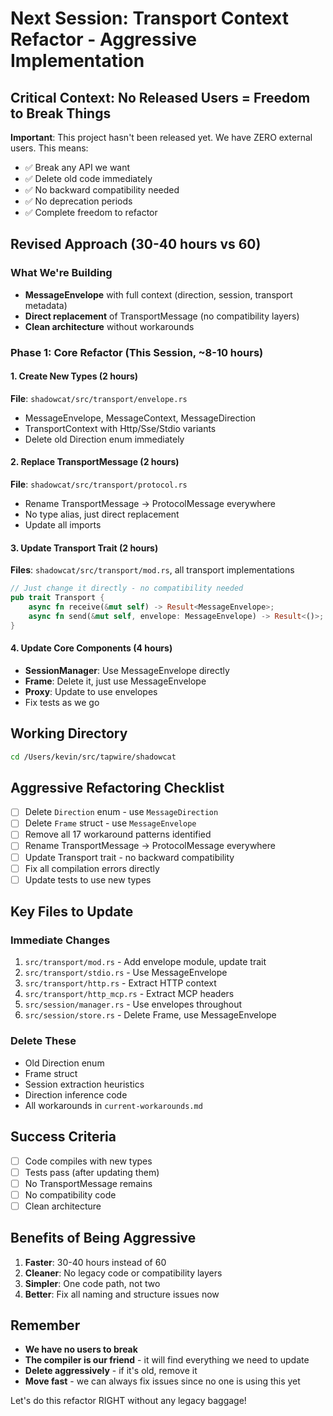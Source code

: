 # Next Session: Transport Context Refactor - Aggressive Implementation

## Critical Context: No Released Users = Freedom to Break Things

**Important**: This project hasn't been released yet. We have ZERO external users. This means:
- ✅ Break any API we want
- ✅ Delete old code immediately  
- ✅ No backward compatibility needed
- ✅ No deprecation periods
- ✅ Complete freedom to refactor

## Revised Approach (30-40 hours vs 60)

### What We're Building
- **MessageEnvelope** with full context (direction, session, transport metadata)
- **Direct replacement** of TransportMessage (no compatibility layers)
- **Clean architecture** without workarounds

### Phase 1: Core Refactor (This Session, ~8-10 hours)

#### 1. Create New Types (2 hours)
**File**: `shadowcat/src/transport/envelope.rs`
- MessageEnvelope, MessageContext, MessageDirection
- TransportContext with Http/Sse/Stdio variants
- Delete old Direction enum immediately

#### 2. Replace TransportMessage (2 hours)
**File**: `shadowcat/src/transport/protocol.rs`
- Rename TransportMessage → ProtocolMessage everywhere
- No type alias, just direct replacement
- Update all imports

#### 3. Update Transport Trait (2 hours)
**Files**: `shadowcat/src/transport/mod.rs`, all transport implementations
```rust
// Just change it directly - no compatibility needed
pub trait Transport {
    async fn receive(&mut self) -> Result<MessageEnvelope>;
    async fn send(&mut self, envelope: MessageEnvelope) -> Result<()>;
}
```

#### 4. Update Core Components (4 hours)
- **SessionManager**: Use MessageEnvelope directly
- **Frame**: Delete it, just use MessageEnvelope
- **Proxy**: Update to use envelopes
- Fix tests as we go

## Working Directory
```bash
cd /Users/kevin/src/tapwire/shadowcat
```

## Aggressive Refactoring Checklist

- [ ] Delete `Direction` enum - use `MessageDirection`
- [ ] Delete `Frame` struct - use `MessageEnvelope`  
- [ ] Remove all 17 workaround patterns identified
- [ ] Rename TransportMessage → ProtocolMessage everywhere
- [ ] Update Transport trait - no backward compatibility
- [ ] Fix all compilation errors directly
- [ ] Update tests to use new types

## Key Files to Update

### Immediate Changes
1. `src/transport/mod.rs` - Add envelope module, update trait
2. `src/transport/stdio.rs` - Use MessageEnvelope
3. `src/transport/http.rs` - Extract HTTP context
4. `src/transport/http_mcp.rs` - Extract MCP headers
5. `src/session/manager.rs` - Use envelopes throughout
6. `src/session/store.rs` - Delete Frame, use MessageEnvelope

### Delete These
- Old Direction enum
- Frame struct  
- Session extraction heuristics
- Direction inference code
- All workarounds in `current-workarounds.md`

## Success Criteria

- [ ] Code compiles with new types
- [ ] Tests pass (after updating them)
- [ ] No TransportMessage remains
- [ ] No compatibility code
- [ ] Clean architecture

## Benefits of Being Aggressive

1. **Faster**: 30-40 hours instead of 60
2. **Cleaner**: No legacy code or compatibility layers
3. **Simpler**: One code path, not two
4. **Better**: Fix all naming and structure issues now

## Remember

- **We have no users to break**
- **The compiler is our friend** - it will find everything we need to update
- **Delete aggressively** - if it's old, remove it
- **Move fast** - we can always fix issues since no one is using this yet

Let's do this refactor RIGHT without any legacy baggage!